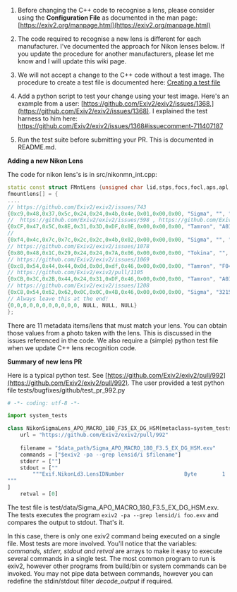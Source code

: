 1. Before changing the C++ code to recognise a lens, please consider using the **Configuration File** as documented in the man page: [https://exiv2.org/manpage.html](https://exiv2.org/manpage.html)

2. The code required to recognise a new lens is different for each manufacturer.  I've documented the approach for Nikon lenses below.  If you update the procedure for another manufacturers, please let me know and I will update this wiki page. 

3. We will not accept a change to the C++ code without a test image.  The procedure to create a test file is documented here: [Creating a test file](https://github.com/Exiv2/exiv2/wiki/Creating-a-test-file)

4. Add a python script to test your change using your test image. Here's an example from a user: [https://github.com/Exiv2/exiv2/issues/1368.](https://github.com/Exiv2/exiv2/issues/1368). I explained the test harness to him here: https://github.com/Exiv2/exiv2/issues/1368#issuecomment-711407187

5. Run the test suite before submitting your PR.  This is documented in README.md.

**Adding a new Nikon Lens**

The code for nikon lens's is in src/nikonmn_int.cpp:

```cpp
static const struct FMntLens {unsigned char lid,stps,focs,focl,aps,apl,lfw, ltype, tcinfo, dblid, mid; const char *manuf, *lnumber, *lensname;}
fmountlens[] = {
....
// https://github.com/Exiv2/exiv2/issues/743
{0xc9,0x48,0x37,0x5c,0x24,0x24,0x4b,0x4e,0x01,0x00,0x00, "Sigma", "", "24-70mm F2.8 DG OS HSM Art"},
//  https://github.com/Exiv2/exiv2/issues/598 , https://github.com/Exiv2/exiv2/pull/891
{0xCF,0x47,0x5C,0x8E,0x31,0x3D,0xDF,0x0E,0x00,0x00,0x00, "Tamron", "A030", "SP 70-300mm F/4-5.6 Di VC USD"},
//
{0xf4,0x4c,0x7c,0x7c,0x2c,0x2c,0x4b,0x02,0x00,0x00,0x00, "Sigma", "", "APO Macro 180mm F3.5 EX DG HSM"},
// https://github.com/Exiv2/exiv2/issues/1078
{0x80,0x48,0x1C,0x29,0x24,0x24,0x7A,0x06,0x00,0x00,0x00, "Tokina", "", "atx-i 11-16mm F2.8 CF"},
// https://github.com/Exiv2/exiv2/issues/1069
{0xc8,0x54,0x44,0x44,0x0d,0x0d,0xdf,0x46,0x00,0x00,0x00, "Tamron", "F045", "SP 35mm f/1.4 Di USD"},
// https://github.com/Exiv2/exiv2/pull/1105
{0xCB,0x3C,0x2B,0x44,0x24,0x31,0xDF,0x46,0x00,0x00,0x00, "Tamron", "A037", "17-35mm F/2.8-4 Di OSD"},
// https://github.com/Exiv2/exiv2/issues/1208
{0xC8,0x54,0x62,0x62,0x0C,0x0C,0x4B,0x46,0x00,0x00,0x00, "Sigma", "321550", "85mm F1.4 DG HSM | A"},
// Always leave this at the end!
{0,0,0,0,0,0,0,0,0,0,0, NULL, NULL, NULL}
};
```
There are 11 metadata items/lens that must match your lens.  You can obtain those values from a photo taken with the lens.  This is discussed in the issues referenced in the code.  We also require a (simple) python test file when we update C++ lens recognition code.

**Summary of new lens PR**

Here is a typical python test.  See [https://github.com/Exiv2/exiv2/pull/992](https://github.com/Exiv2/exiv2/pull/992).  The user provided a test python file tests/bugfixes/github/test_pr_992.py

```python
# -*- coding: utf-8 -*-

import system_tests

class NikonSigmaLens_APO_MACRO_180_F35_EX_DG_HSM(metaclass=system_tests.CaseMeta):
    url = "https://github.com/Exiv2/exiv2/pull/992"
    
    filename = "$data_path/Sigma_APO_MACRO_180_F3.5_EX_DG_HSM.exv"
    commands = ["$exiv2 -pa --grep lensid/i $filename"]
    stderr = [""]
    stdout = [""
        """Exif.NikonLd3.LensIDNumber                   Byte        1  Sigma APO Macro 180mm F3.5 EX DG HSM
"""
]
    retval = [0]
```

The test file is test/data/Sigma\_APO\_MACRO\_180\_F3.5\_EX\_DG\_HSM.exv.  The tests executes the program `exiv2 -pa --grep lensid/i foo.exv` and compares the output to stdout.  That's it.

In this case, there is only one exiv2 command being executed on a single file.  Most tests are more involved.  You'll notice that the variables: _commands, stderr, stdout and retval_ are arrays to make it easy to execute several commands in a single test.  The most common program to run is exiv2, however other programs from build/bin or system commands can be invoked.  You may not pipe data between commands, however you can redefine the stdin/stdout filter _decode_output_ if required.
